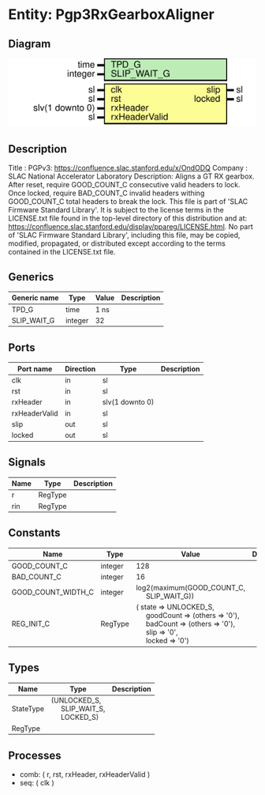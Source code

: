 # Entity: Pgp3RxGearboxAligner

## Diagram

![Diagram](Pgp3RxGearboxAligner.svg "Diagram")
## Description

Title      : PGPv3: https://confluence.slac.stanford.edu/x/OndODQ
Company    : SLAC National Accelerator Laboratory
Description: Aligns a GT RX gearbox.
After reset, require GOOD_COUNT_C consecutive valid headers to lock.
Once locked, require BAD_COUNT_C invalid headers withing GOOD_COUNT_C
total headers to break the lock.
This file is part of 'SLAC Firmware Standard Library'.
It is subject to the license terms in the LICENSE.txt file found in the
top-level directory of this distribution and at:
   https://confluence.slac.stanford.edu/display/ppareg/LICENSE.html.
No part of 'SLAC Firmware Standard Library', including this file,
may be copied, modified, propagated, or distributed except according to
the terms contained in the LICENSE.txt file.
## Generics

| Generic name | Type    | Value | Description |
| ------------ | ------- | ----- | ----------- |
| TPD_G        | time    | 1 ns  |             |
| SLIP_WAIT_G  | integer | 32    |             |
## Ports

| Port name     | Direction | Type            | Description |
| ------------- | --------- | --------------- | ----------- |
| clk           | in        | sl              |             |
| rst           | in        | sl              |             |
| rxHeader      | in        | slv(1 downto 0) |             |
| rxHeaderValid | in        | sl              |             |
| slip          | out       | sl              |             |
| locked        | out       | sl              |             |
## Signals

| Name | Type    | Description |
| ---- | ------- | ----------- |
| r    | RegType |             |
| rin  | RegType |             |
## Constants

| Name               | Type    | Value                                                                                                                                                                                                                                                                                                     | Description |
| ------------------ | ------- | --------------------------------------------------------------------------------------------------------------------------------------------------------------------------------------------------------------------------------------------------------------------------------------------------------- | ----------- |
| GOOD_COUNT_C       | integer |  128                                                                                                                                                                                                                                                                                                      |             |
| BAD_COUNT_C        | integer |  16                                                                                                                                                                                                                                                                                                       |             |
| GOOD_COUNT_WIDTH_C | integer |  log2(maximum(GOOD_COUNT_C,<br><span style="padding-left:20px"> SLIP_WAIT_G))                                                                                                                                                                                                                             |             |
| REG_INIT_C         | RegType |  (       state     => UNLOCKED_S,<br><span style="padding-left:20px">       goodCount => (others => '0'),<br><span style="padding-left:20px">       badCount  => (others => '0'),<br><span style="padding-left:20px">       slip      => '0',<br><span style="padding-left:20px">       locked    => '0') |             |
## Types

| Name      | Type                                                                                                         | Description |
| --------- | ------------------------------------------------------------------------------------------------------------ | ----------- |
| StateType | (UNLOCKED_S,<br><span style="padding-left:20px"> SLIP_WAIT_S,<br><span style="padding-left:20px"> LOCKED_S)  |             |
| RegType   |                                                                                                              |             |
## Processes
- comb: ( r, rst, rxHeader, rxHeaderValid )
- seq: ( clk )
